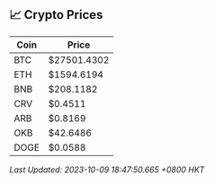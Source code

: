 ## 📈 Crypto Prices

| Coin | Price |
| ---- | ----- |
| BTC | $27501.4302 |
| ETH | $1594.6194 |
| BNB | $208.1182 |
| CRV | $0.4511 |
| ARB | $0.8169 |
| OKB | $42.6486 |
| DOGE | $0.0588 |

_Last Updated: 2023-10-09 18:47:50.665 +0800 HKT_